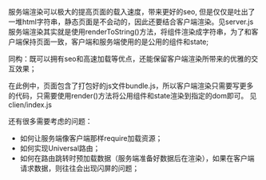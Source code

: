 服务端渲染可以极大的提高页面的载入速度，带来更好的seo, 但是仅仅是吐出了一堆html字符串，静态页面是不会动的，因此还要结合客户端渲染。见server.js
服务端渲染其实就是使用renderToString()方法，将组件渲染成字符串，为了和客户端保持页面一致，客户端和服务端使用的是公用的组件和state;

同构：既可以拥有seo和高速加载等优点，还能保留客户端渲染所带来的优雅的交互效果；

在此例中，页面包含了打包好的js文件bundle.js，所以客户端渲染只需要写更多的代码，只需要使用render()方法将公用组件和state渲染到指定的dom即可。 见clien/index.js


还有很多需要考虑的问题：

- 如何让服务端像客户端那样require加载资源；
- 如何实现Universal路由；
- 如何在路由跳转时预加载数据（服务端准备好数据后在渲染），如果在客户端请求数据，则往往会出现闪屏的问题；